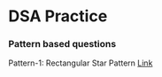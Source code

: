 # DSA Practice

### Pattern based questions
Pattern-1: Rectangular Star Pattern [Link](https://www.geeksforgeeks.org/problems/square-pattern/1?utm_medium=collab_striver_ytdescription&utm_campaign=pattern_1&utm_source=youtube)

